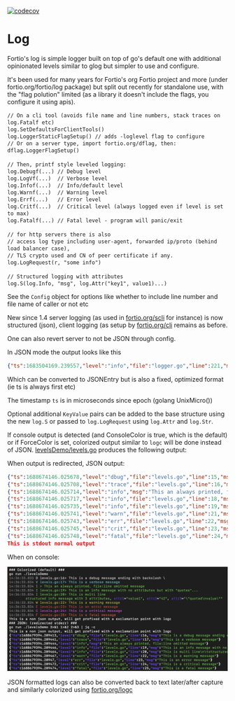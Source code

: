 [![codecov](https://codecov.io/github/fortio/log/branch/main/graph/badge.svg?token=LONYZDFQ7C)](https://codecov.io/github/fortio/log)

# Log

Fortio's log is simple logger built on top of go's default one with
additional opinionated levels similar to glog but simpler to use and configure.

It's been used for many years for Fortio's org Fortio project and more (under fortio.org/fortio/log package) but split out recently for standalone use, with the "flag polution" limited (as a library it doesn't include the flags, you configure it using apis).

```golang
// On a cli tool (avoids file name and line numbers, stack traces on log.Fatalf etc)
log.SetDefaultsForClientTools()
log.LoggerStaticFlagSetup() // adds -loglevel flag to configure
// Or on a server type, import fortio.org/dflag, then:
dflag.LoggerFlagSetup()

// Then, printf style leveled logging:
log.Debugf(...) // Debug level
log.LogVf(...)  // Verbose level
log.Infof(...)  // Info/default level
log.Warnf(...)  // Warning level
log.Errf(...)   // Error level
log.Critf(...)  // Critical level (always logged even if level is set to max)
log.Fatalf(...) // Fatal level - program will panic/exit

// for http servers there is also
// access log type including user-agent, forwarded ip/proto (behind load balancer case),
// TLS crypto used and CN of peer certificate if any.
log.LogRequest(r, "some info")

// Structured logging with attributes
log.S(log.Info, "msg", log.Attr("key1", value1)...)
```

See the `Config` object for options like whether to include line number and file name of caller or not etc

New since 1.4 server logging (as used in [fortio.org/scli](https://pkg.go.dev/fortio.org/scli#ServerMain) for instance) is now structured (json), client logging (as setup by [fortio.org/cli](https://pkg.go.dev/fortio.org/scli#ServerMain) remains as before.

One can also revert server to not be JSON through config.

In JSON mode the output looks like this
```json
{"ts":1683504169.239557,"level":"info","file":"logger.go","line":221,"msg":"Log level is now 1 Verbose (was 2 Info"}
```
Which can be converted to JSONEntry but is also a fixed, optimized format (ie ts is always first etc)

The timestamp `ts` is in microseconds since epoch (golang UnixMicro())

Optional additional `KeyValue` pairs can be added to the base structure using the new `log.S` or passed to `log.LogRequest` using `log.Attr` and `log.Str`.

If console output is detected (and ConsoleColor is true, which is the default) or if ForceColor is set, colorized output similar to `logc` will be done instead of JSON. [levelsDemo/levels.go](levelsDemo/levels.go) produces the following output:

When output is redirected, JSON output:
```json
{"ts":1688674146.025678,"level":"dbug","file":"levels.go","line":15,"msg":"This is a debug message ending with backslash"}
{"ts":1688674146.025708,"level":"trace","file":"levels.go","line":16,"msg":"This is a verbose message"}
{"ts":1688674146.025714,"level":"info","msg":"This an always printed, file:line omitted message"}
{"ts":1688674146.025717,"level":"info","file":"levels.go","line":18,"msg":"This is an info message with no attributes but with \"quotes\"..."}
{"ts":1688674146.025735,"level":"info","file":"levels.go","line":19,"msg":"This is multi line\n\tstructured info message with 3 attributes","attr1":"value1","attr2":"42","attr3":"\"quoted\nvalue\""}
{"ts":1688674146.025741,"level":"warn","file":"levels.go","line":21,"msg":"This is a warning message"}
{"ts":1688674146.025743,"level":"err","file":"levels.go","line":22,"msg":"This is an error message"}
{"ts":1688674146.025745,"level":"crit","file":"levels.go","line":23,"msg":"This is a critical message"}
{"ts":1688674146.025748,"level":"fatal","file":"levels.go","line":24,"msg":"This is a fatal message"}
This is stdout normal output
```

When on console:

<!-- run make screenshot and capture screen area to update this -->
![Example console color output](color.png)

JSON formatted logs can also be converted back to text later/after capture and similarly colorized using [fortio.org/logc](https://github.com/fortio/logc#logc)
